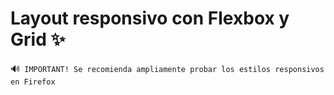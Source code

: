
# Layout responsivo con Flexbox y Grid :sparkles:

:loud_sound:`` IMPORTANT! Se recomienda ampliamente probar los estilos responsivos en Firefox``

##
